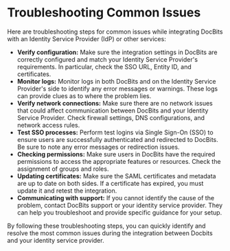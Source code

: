 # Troubleshooting Common Issues

Here are troubleshooting steps for common issues while integrating DocBits with an Identity Service Provider (IdP) or other services:

* **Verify configuration:** Make sure the integration settings in DocBits are correctly configured and match your Identity Service Provider's requirements. In particular, check the SSO URL, Entity ID, and certificates.
* **Monitor logs:** Monitor logs in both DocBits and on the Identity Service Provider's side to identify any error messages or warnings. These logs can provide clues as to where the problem lies.
* **Verify network connections:** Make sure there are no network issues that could affect communication between DocBits and your Identity Service Provider. Check firewall settings, DNS configurations, and network access rules.
* **Test SSO processes:** Perform test logins via Single Sign-On (SSO) to ensure users are successfully authenticated and redirected to DocBits. Be sure to note any error messages or redirection issues.
* **Checking permissions:** Make sure users in DocBits have the required permissions to access the appropriate features or resources. Check the assignment of groups and roles.
* **Updating certificates:** Make sure the SAML certificates and metadata are up to date on both sides. If a certificate has expired, you must update it and retest the integration.
* **Communicating with support:** If you cannot identify the cause of the problem, contact DocBits support or your identity service provider. They can help you troubleshoot and provide specific guidance for your setup.

By following these troubleshooting steps, you can quickly identify and resolve the most common issues during the integration between Docbits and your identity service provider.


